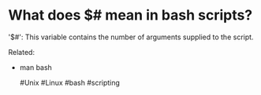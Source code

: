# What does $# mean in bash scripts?

'$#': This variable contains the number of arguments supplied to the
script.

Related:
 - man bash

      #Unix #Linux #bash #scripting
